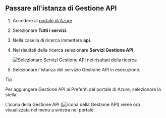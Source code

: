 ## <a name="go-to-your-api-management-instance"></a>Passare all'istanza di Gestione API

1. Accedere al [portale di Azure](https://portal.azure.com). 
2. Selezionare **Tutti i servizi**.  
3. Nella casella di ricerca immettere **api**.
4. Nei risultati della ricerca selezionare **Servizi Gestione API**.

    ![Selezionare Servizi Gestione API nei risultati della ricerca](./media/api-management-navigate-to-instance/navigate-to-api-management-services.png)

5. Selezionare l'istanza del servizio Gestione API in esecuzione.

> [!TIP]
> Per aggiungere Gestione API ai Preferiti del portale di Azure, selezionare la stella.
>
> L'icona della Gestione API (![icona della Gestione API](./media/api-management-navigate-to-instance/apim-icon.png)) viene ora visualizzata nel menu a sinistra nel portale.
 


